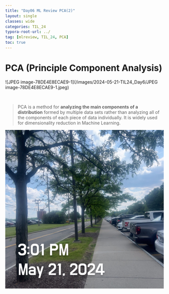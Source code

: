 ```yaml
---
title: "Day06 ML Review PCA(2)"
layout: single
classes: wide
categories: TIL_24
typora-root-url: ../
tag: [mlreview, TIL_24, PCA]
toc: true
---
```


# PCA (Principle Component Analysis) 

![JPEG image-78DE4E8ECAE9-1](/images/2024-05-21-TIL24_Day6/JPEG image-78DE4E8ECAE9-1.jpeg)

<br>

>PCA is a method for **analyzing the main components of a distribution** formed by multiple data sets rather than analyzing all of the components of each piece of data individually. It is widely used for dimensionality reduction in Machine Learning.



![300269DC-C52D-4DF7-8220-F804837186C3](/images/2024-05-21-TIL24_Day6/300269DC-C52D-4DF7-8220-F804837186C3.jpeg)

